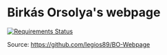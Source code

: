 # Birkás Orsolya's webpage
[![Requirements Status](https://requires.io/github/legios89/BO-Webpage/requirements.svg?branch=master)](https://requires.io/github/legios89/BO-Webpage/requirements/?branch=master)

Source: https://github.com/legios89/BO-Webpage
